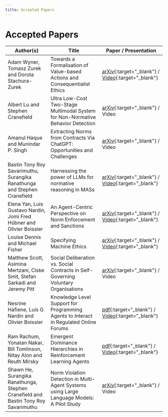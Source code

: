 ```yaml
---
title: Accepted Papers
---
```


# Accepted Papers

| Author(s) | Title | Paper / Presentation |
|-----------|-------|----------------------|
| Adam Wyner, Tomasz Zurek and Dorota Stachura-Zurek                                 | Towards a Formalisation of Value-based Actions and Consequentialist Ethics | [arXiv](https://arxiv.org/abs/2403.16719){:target="_blank"} / [Video](https://www.youtube.com/watch?v=AAQghxND_TU){:target="_blank"} |
| Albert Lu and Stephen Cranefield                                                   | Ultra Low-Cost Two-Stage Multimodal System for Non-Normative Behavior Detection | [arXiv](https://arxiv.org/abs/2403.16151){:target="_blank"} / Video |
| Amanul Haque and Munindar P. Singh                                                 | Extracting Norms from Contracts Via ChatGPT: Opportunities and Challenges | [arXiv](https://arxiv.org/abs/2404.02269){:target="_blank"} / Video |
| Bastin Tony Roy Savarimuthu, Surangika Ranathunga and Stephen Cranefield           | Harnessing the power of LLMs for normative reasoning in MASs | [arXiv](https://arxiv.org/abs/2403.16524){:target="_blank"} / [Video](https://www.youtube.com/watch?v=0IHrEvZIzt4){:target="_blank"} |
| Elena Yan, Luis Gustavo Nardin, Jomi Fred Hübner and Olivier Boissier              | An Agent-Centric Perspective on Norm Enforcement and Sanctions | [arXiv](https://arxiv.org/abs/2403.15128){:target="_blank"} / [Video](https://www.youtube.com/watch?v=mhTkXgx4aJA){:target="_blank"} |
| Louise Dennis and Michael Fisher                                                   | Specifying Machine Ethics | [arXiv](https://arxiv.org/abs/2403.16100){:target="_blank"} / [Video](https://www.youtube.com/watch?v=PUzb4l4vb9k){:target="_blank"} |
| Matthew Scott, Asimina Mertzani, Ciske Smit, Stefan Sarkadi and Jeremy Pitt        | Social Deliberation vs. Social Contracts in Self-Governing Voluntary Organisations | [arXiv](https://arxiv.org/abs/2403.16329){:target="_blank"} / Video |
| Nesrine Hafiene, Luis G Nardin and Olivier Boissier                                | Knowledge Level Support for Programming Agents to Interact in Regulated Online Forums | [pdf](https://ci.mines-stetienne.fr/coine2024/nesrineEtAl2024-coine2024.pdf){:target="_blank"} / [Video](https://www.youtube.com/watch?v=E_722iG0-Ag){:target="_blank"} |
| Ram Rachum, Yonatan Nakar, Bill Tomlinson, Nitay Alon and Reuth Mirsky             | Emergent Dominance Hierarchies in Reinforcement Learning Agents | [pdf](https://r.rachum.com/dh-coine){:target="_blank"} / [Video](https://www.youtube.com/watch?v=_wmjbVduHi4){:target="_blank"} |
| Shawn He, Surangika Ranathunga, Stephen Cranefield and Bastin Tony Roy Savarimuthu | Norm Violation Detection in Multi-Agent Systems using Large Language Models: A Pilot Study | [arXiv](https://arxiv.org/abs/2403.16517){:target="_blank"} / Video |
